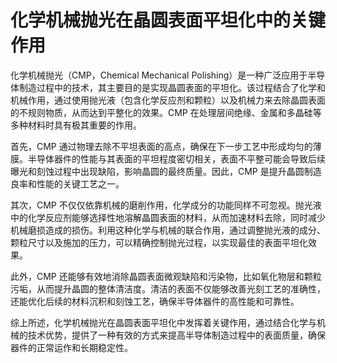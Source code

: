 # 化学机械抛光在晶圆表面平坦化中的关键作用

化学机械抛光（CMP，Chemical Mechanical Polishing）是一种广泛应用于半导体制造过程中的技术，其主要目的是实现晶圆表面的平坦化。该过程结合了化学和机械作用，通过使用抛光液（包含化学反应剂和颗粒）以及机械力来去除晶圆表面的不规则物质，从而达到平整化的效果。CMP 在处理层间绝缘、金属和多晶硅等多种材料时具有极其重要的作用。

首先，CMP 通过物理去除不平坦表面的高点，确保在下一步工艺中形成均匀的薄膜。半导体器件的性能与其表面的平坦程度密切相关，表面不平整可能会导致后续曝光和刻蚀过程中出现缺陷，影响晶圆的最终质量。因此，CMP 是提升晶圆制造良率和性能的关键工艺之一。

其次，CMP 不仅仅依靠机械的磨削作用，化学成分的功能同样不可忽视。抛光液中的化学反应剂能够选择性地溶解晶圆表面的材料，从而加速材料去除，同时减少机械磨损造成的损伤。利用这种化学与机械的联合作用，通过调整抛光液的成分、颗粒尺寸以及施加的压力，可以精确控制抛光过程，以实现最佳的表面平坦化效果。

此外，CMP 还能够有效地消除晶圆表面微观缺陷和污染物，比如氧化物层和颗粒污垢，从而提升晶圆的整体清洁度。清洁的表面不仅能够改善光刻工艺的准确性，还能优化后续的材料沉积和刻蚀工艺，确保半导体器件的高性能和可靠性。

综上所述，化学机械抛光在晶圆表面平坦化中发挥着关键作用，通过结合化学与机械的技术优势，提供了一种有效的方式来提高半导体制造过程中的表面质量，确保器件的正常运作和长期稳定性。